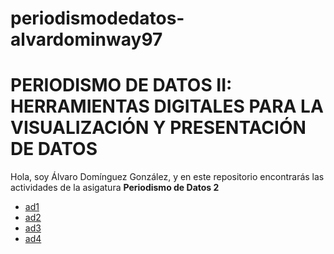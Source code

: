 # periodismodedatos-alvardominway97
# PERIODISMO DE DATOS II: HERRAMIENTAS DIGITALES PARA LA VISUALIZACIÓN Y PRESENTACIÓN DE DATOS 
Hola, soy Álvaro Domínguez González, y en este repositorio encontrarás las actividades de la asigatura **Periodismo de Datos 2** 
- [ad1](https://nebrijas.github.io/periodismodedatos-alvardominway97/ad1.html)
- [ad2](https://nebrijas.github.io/periodismodedatos-alvardominway97/ad2.html)
- [ad3](https://nebrijas.github.io/periodismodedatos-alvardominway97/api-covid19-pandas.html) 
- [ad4](https://nebrijas.github.io/periodismodedatos-alvardominway97/mapamadrid.html)

